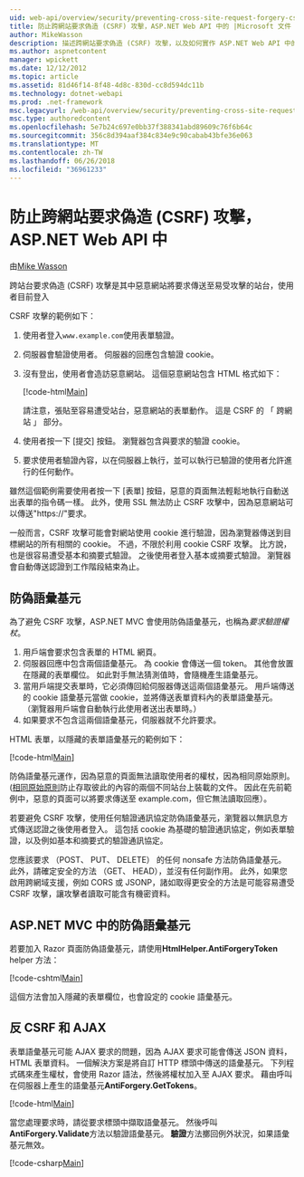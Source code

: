 ```yaml
---
uid: web-api/overview/security/preventing-cross-site-request-forgery-csrf-attacks
title: 防止跨網站要求偽造 (CSRF) 攻擊，ASP.NET Web API 中的 |Microsoft 文件
author: MikeWasson
description: 描述跨網站要求偽造 (CSRF) 攻擊，以及如何實作 ASP.NET Web API 中的反 CSRF 量值。
ms.author: aspnetcontent
manager: wpickett
ms.date: 12/12/2012
ms.topic: article
ms.assetid: 81d46f14-8f48-4d8c-830d-cc8d594dc11b
ms.technology: dotnet-webapi
ms.prod: .net-framework
msc.legacyurl: /web-api/overview/security/preventing-cross-site-request-forgery-csrf-attacks
msc.type: authoredcontent
ms.openlocfilehash: 5e7b24c697e0bb37f388341abd89609c76f6b64c
ms.sourcegitcommit: 356c8d394aaf384c834e9c90cabab43bfe36e063
ms.translationtype: MT
ms.contentlocale: zh-TW
ms.lasthandoff: 06/26/2018
ms.locfileid: "36961233"
---
```

<a name="preventing-cross-site-request-forgery-csrf-attacks-in-aspnet-web-api"></a>防止跨網站要求偽造 (CSRF) 攻擊，ASP.NET Web API 中
====================
由[Mike Wasson](https://github.com/MikeWasson)

跨站台要求偽造 (CSRF) 攻擊是其中惡意網站將要求傳送至易受攻擊的站台，使用者目前登入

CSRF 攻擊的範例如下：

1. 使用者登入`www.example.com`使用表單驗證。
2. 伺服器會驗證使用者。 伺服器的回應包含驗證 cookie。
3. 沒有登出，使用者會造訪惡意網站。 這個惡意網站包含 HTML 格式如下： 

    [!code-html[Main](preventing-cross-site-request-forgery-csrf-attacks/samples/sample1.html)]

    請注意，張貼至容易遭受站台，惡意網站的表單動作。 這是 CSRF 的 「 跨網站 」 部分。
4. 使用者按一下 [提交] 按鈕。 瀏覽器包含與要求的驗證 cookie。
5. 要求使用者驗證內容，以在伺服器上執行，並可以執行已驗證的使用者允許進行的任何動作。

雖然這個範例需要使用者按一下 [表單] 按鈕，惡意的頁面無法輕鬆地執行自動送出表單的指令碼一樣。 此外，使用 SSL 無法防止 CSRF 攻擊中，因為惡意網站可以傳送"https://"要求。

一般而言，CSRF 攻擊可能會對網站使用 cookie 進行驗證，因為瀏覽器傳送到目標網站的所有相關的 cookie。 不過，不限於利用 cookie CSRF 攻擊。 比方說，也是很容易遭受基本和摘要式驗證。 之後使用者登入基本或摘要式驗證。 瀏覽器會自動傳送認證到工作階段結束為止。

## <a name="anti-forgery-tokens"></a>防偽語彙基元

為了避免 CSRF 攻擊，ASP.NET MVC 會使用防偽語彙基元，也稱為*要求驗證權杖*。

1. 用戶端會要求包含表單的 HTML 網頁。
2. 伺服器回應中包含兩個語彙基元。 為 cookie 會傳送一個 token。 其他會放置在隱藏的表單欄位。 如此對手無法猜測值時，會隨機產生語彙基元。
3. 當用戶端提交表單時，它必須傳回給伺服器傳送這兩個語彙基元。 用戶端傳送的 cookie 語彙基元當做 cookie，並將傳送表單資料內的表單語彙基元。 （瀏覽器用戶端會自動執行此使用者送出表單時。）
4. 如果要求不包含這兩個語彙基元，伺服器就不允許要求。

HTML 表單，以隱藏的表單語彙基元的範例如下：

[!code-html[Main](preventing-cross-site-request-forgery-csrf-attacks/samples/sample2.html)]

防偽語彙基元運作，因為惡意的頁面無法讀取使用者的權杖，因為相同原始原則。 ([相同原始原則](http://www.w3.org/Security/wiki/Same_Origin_Policy)防止存取彼此的內容的兩個不同站台上裝載的文件。 因此在先前範例中，惡意的頁面可以將要求傳送至 example.com，但它無法讀取回應）。

若要避免 CSRF 攻擊，使用任何驗證通訊協定防偽語彙基元，瀏覽器以無訊息方式傳送認證之後使用者登入。 這包括 cookie 為基礎的驗證通訊協定，例如表單驗證，以及例如基本和摘要式的驗證通訊協定。

您應該要求 （POST、 PUT、 DELETE） 的任何 nonsafe 方法防偽語彙基元。 此外，請確定安全的方法 （GET、 HEAD），並沒有任何副作用。 此外，如果您啟用跨網域支援，例如 CORS 或 JSONP，諸如取得更安全的方法是可能容易遭受 CSRF 攻擊，讓攻擊者讀取可能含有機密資料。

## <a name="anti-forgery-tokens-in-aspnet-mvc"></a>ASP.NET MVC 中的防偽語彙基元

若要加入 Razor 頁面防偽語彙基元，請使用**HtmlHelper.AntiForgeryToken** helper 方法：

[!code-cshtml[Main](preventing-cross-site-request-forgery-csrf-attacks/samples/sample3.cshtml)]

這個方法會加入隱藏的表單欄位，也會設定的 cookie 語彙基元。

## <a name="anti-csrf-and-ajax"></a>反 CSRF 和 AJAX

表單語彙基元可能 AJAX 要求的問題，因為 AJAX 要求可能會傳送 JSON 資料，HTML 表單資料。 一個解決方案是將自訂 HTTP 標頭中傳送的語彙基元。 下列程式碼來產生權杖，會使用 Razor 語法，然後將權杖加入至 AJAX 要求。 藉由呼叫在伺服器上產生的語彙基元**AntiForgery.GetTokens**。

[!code-html[Main](preventing-cross-site-request-forgery-csrf-attacks/samples/sample4.html)]

當您處理要求時，請從要求標頭中擷取語彙基元。 然後呼叫**AntiForgery.Validate**方法以驗證語彙基元。 **驗證**方法擲回例外狀況，如果語彙基元無效。

[!code-csharp[Main](preventing-cross-site-request-forgery-csrf-attacks/samples/sample5.cs)]
